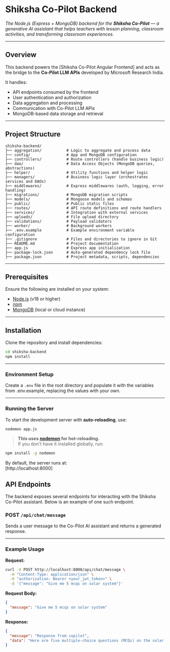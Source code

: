 # Shiksha Co-Pilot Backend

_The Node.js (Express + MongoDB) backend for the **Shiksha Co-Pilot** — a generative AI assistant that helps teachers with lesson planning, classroom activities, and transforming classroom experiences._

---

## Overview

This backend powers the [Shiksha Co-Pilot Angular Frontend] and acts as the bridge to the **Co-Pilot LLM APIs** developed by Microsoft Research India.

It handles:

- API endpoints consumed by the frontend  
- User authentication and authorization  
- Data aggregation and processing  
- Communication with Co-Pilot LLM APIs  
- MongoDB-based data storage and retrieval  

---

## Project Structure

```
shiksha-backend/
├── aggregation/           # Logic to aggregate and process data
├── config/                # App and MongoDB configuration 
├── controllers/           # Route controllers (handle business logic)
├── dao/                   # Data Access Objects (MongoDB queries, abstractions)
├── helper/                # Utility functions and helper logic
├── managers/              # Business logic layer (orchestrates services and DAOs)
├── middlewares/           # Express middlewares (auth, logging, error handling)
├── migrations/            # MongoDB migration scripts
├── models/                # Mongoose models and schemas
├── public/                # Public static files
├── routes/                # API route definitions and route handlers
├── services/              # Integration with external services
├── uploads/               # File upload directory
├── validations/           # Payload validators
├── worker/                # Background workers
├── .env.example           # Example environment variable configuration
├── .gitignore             # Files and directories to ignore in Git
├── README.md              # Project documentation
├── app.js                 # Express app initialization
├── package-lock.json      # Auto-generated dependency lock file
├── package.json           # Project metadata, scripts, dependencies
```
---

## Prerequisites

Ensure the following are installed on your system:

- [Node.js](https://nodejs.org/) (v18 or higher)
- [npm](https://www.npmjs.com/)
- [MongoDB](https://www.mongodb.com/) (local or cloud instance)

---

## Installation

Clone the repository and install dependencies:

```bash
cd shiksha-backend
npm install
```

---

### Environment Setup

Create a `.env` file in the root directory and populate it with the variables from .env.example, replacing the values with your own.

---

### Running the Server

To start the development server with **auto-reloading**, use:

```bash
nodemon app.js
```

> **This uses [nodemon](https://www.npmjs.com/package/nodemon) for hot-reloading.**  
> If you don't have it installed globally, run:

```bash
npm install -g nodemon
```

By default, the server runs at:  
[http://localhost:8000]


## API Endpoints

The backend exposes several endpoints for interacting with the Shiksha Co-Pilot assistant. Below is an example of one such endpoint.

### POST `/api/chat/message`

Sends a user message to the Co-Pilot AI assistant and returns a generated response.

---

### **Example Usage**

**Request:**

```bash
curl -X POST http://localhost:8000/api/chat/message \
  -H "Content-Type: application/json" \
  -H "authorization: Bearer <your_jwt_token>" \
  -d '{"message": "Give me 5 mcqs on solar system"}'
```

**Request Body:**

```json
{
  "message": "Give me 5 mcqs on solar system"
}
```

**Response:**

```json
{
  "message": "Response from copilot",
  "data": "Here are five multiple-choice questions (MCQs) on the solar system suitable for middle school students:..."
}
```